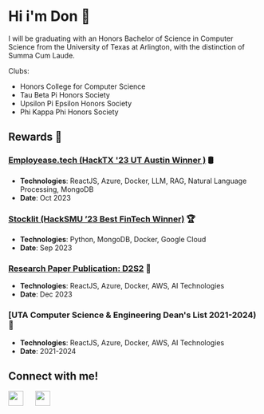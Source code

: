 # Hi i'm Don 👋

I will be graduating with an Honors Bachelor of Science in Computer Science from the University of Texas at Arlington, with the distinction of Summa Cum Laude. 

Clubs: 
- Honors College for Computer Science
- Tau Beta Pi Honors Society
- Upsilon Pi Epsilon Honors Society
- Phi Kappa Phi Honors Society

## Rewards 📁

### [Employease.tech (HackTX '23 UT Austin Winner )](https://devpost.com/software/employease) 🛢️

- **Technologies**: ReactJS, Azure, Docker, LLM, RAG, Natural Language Processing, MongoDB
- **Date**: Oct 2023

### [Stocklit (HackSMU ’23 Best FinTech Winner)](https://devpost.com/software/stocklit) 🏆

- **Technologies**: Python, MongoDB, Docker, Google Cloud
- **Date**: Sep 2023

### [Research Paper Publication: D2S2](https://2023.esec-fse.org/details/fse-2023-demonstrations/11/D2S2-Drag-n-Drop-Mobile-App-Screen-Search) 📝
- **Technologies**: ReactJS, Azure, Docker, AWS, AI Technologies
- **Date**: Dec 2023

### [UTA Computer Science & Engineering Dean's List 2021-2024) 📝
- **Technologies**: ReactJS, Azure, Docker, AWS, AI Technologies
- **Date**: 2021-2024

## Connect with me!

<a href="https://www.linkedin.com/in/don-dang/" style="margin-right:20px;"><img src="./linkedin.png" width="30" height="30"></a>
<a href="https://www.youtube.com/@codewdon" style="margin-right:20px;"><img src="./youtube.jpg" width="30" height="30"></a>
